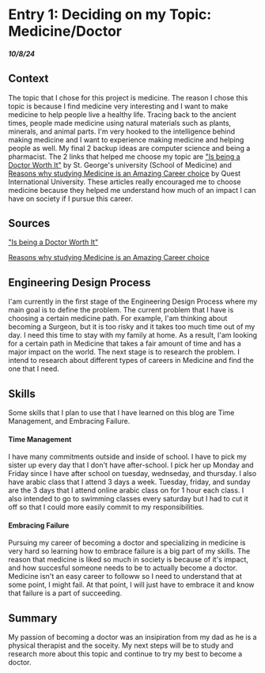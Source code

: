 # Entry 1: Deciding on my Topic: Medicine/Doctor
##### 10/8/24

## Context

The topic that I chose for this project is medicine. The reason I chose this topic is because I find medicine very interesting and I want to make medicine to help people live a healthy life. Tracing back to the ancient times, people made medicine using natural materials such as plants, minerals, and animal parts. I'm very hooked to the intelligence behind making medicine and I want to experience making medicine and helping people as well. My final 2 backup ideas are computer science and being a pharmacist. The 2 links that helped me choose my topic are ["Is being a Doctor Worth It"](https://www.sgu.edu/blog/medical/is-being-a-doctor-worth-it/) by St. George's university (School of Medicine) and [Reasons why studying Medicine is an Amazing Career choice](https://qiu.edu.my/7-reasons-why-studying-medicine-is-an-amazing-career-choice/) by Quest International University. These articles really encouraged me to choose medicine because they helped me understand how much of an impact I can have on society if I pursue this career.

## Sources

["Is being a Doctor Worth It"](https://www.sgu.edu/blog/medical/is-being-a-doctor-worth-it/)

[Reasons why studying Medicine is an Amazing Career choice](https://qiu.edu.my/7-reasons-why-studying-medicine-is-an-amazing-career-choice/)
## Engineering Design Process

I'am currently in the first stage of the Engineering Design Process where my main goal is to define the problem. The current problem that I have is choosing a certain medicine path. For example, I'am thinking about becoming a Surgeon, but it is too risky and it takes too much time out of my day. I need this time to stay with my family at home. As a result, I'am looking for a certain path in Medicine that takes a fair amount of time and has a major impact on the world. The next stage is to research the problem. I intend to research about different types of careers in Medicine and find the one that I need.

## Skills

Some skills that I plan to use that I have learned on this blog are Time Management, and Embracing Failure.

#### Time Management

I have many commitments outside and inside of school. I have to pick my sister up every day that I don't have after-school. I pick her up Monday and Friday since I have after school on tuesday, wednseday, and thursday. I also have arabic class that I attend 3 days a week. Tuesday, friday, and sunday are the 3 days that I attend online arabic class on for 1 hour each class. I also intended to go to swimming classes every saturday but I had to cut it off so that I could more easily commit to my responsibilities. 

#### Embracing Failure

Pursuing my career of becoming a doctor and specializing in medicine is very hard so learning how to embrace failure is a big part of my skills. The reason that medicine is liked so much in society is because of it's impact, and how succesful someone needs to be to actually become a doctor. Medicine isn't an easy career to followw so I need to understand that at some point, I might fail. At that point, I will just have to embrace it and know that failure is a part of succeeding.

## Summary

My passion of becoming a doctor was an insipiration from my dad as he is a physical therapist and the soceity. My next steps will be to study and research more about this topic and continue to try my best to become a doctor.
